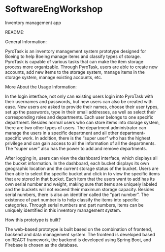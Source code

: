 # SoftwareEngWorkshop
Inventory management app

README:

General Information:

PyroTask is an inventory management system prototype designed for Boeing to help Boeing manage items and classify types of storage. PyroTask is capable of various tasks that can make the item storage process more organizable. Through PyroTask, users are able to create new accounts, add new items to the storage system, manage items in the storage system, manage existing accounts, etc.

More About the Usage Information:

In the login interface, not only can existing users login into PyroTask with their usernames and passwords, but new users can also be created with ease. New users are asked to provide their names, choose their user types, set up the passwords, type in their email addresses, as well as select their corresponding roles and departments. Each user belongs to one specific department. Besides normal users who can store items into storage system, there are two other types of users. The department administrator can manage the users in a specific department and all other department-specific work. In addition, there is the “super user” who has the highest privilege and can gain access to all the information of all the departments. The “super user” also has the power to add and remove departments.

After logging in, users can view the dashboard interface, which displays all the bucket information. In the dashboard, each bucket displays its own geographic location and the current storage status of the bucket. Users are then able to select the specific bucket and click in to view the specific items that are stored in that bucket. Each item that the users want to add has its own serial number and weight, making sure that items are uniquely labeled and the buckets will not exceed their maximum storage capacity. Besides serial numbers, there is also an identifier called the “part number”. The existence of part number is to help classify the items into specific categories. Through serial numbers and part numbers, items can be uniquely identified in this inventory management system.

How this prototype is built?

The web-based prototype is built based on the combination of frontend, backend and data management system. The frontend is developed based on REACT framework, the backend is developed using Spring Boot, and Firebase is chosen as the database.
